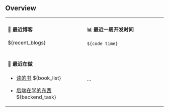 
## Overview

<table>

<tr>
<td valign="top" width="50%">

#### 📖 最近博客

${recent_blogs}    

</td>

<td valign="top" width="50%">

#### 📊 最近一周开发时间

```
${code_time}
```

</td>

</tr>

<tr>

<td valign="top" width="50%">

#### 📝 最近在做

- [读的书](https://github.com/users/0xcaffebabe/projects/4)
${book_list}

- [后端在学的东西](https://github.com/users/0xcaffebabe/projects/1)
${backend_task}

<td>
...
</td>

</tr>

</table>
